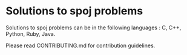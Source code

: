 # Solutions to spoj problems
Solutions to spoj problems can be in the following languages :
C, C++, Python, Ruby, Java.

Please read CONTRIBUTING.md for contribution guidelines.
